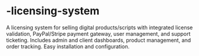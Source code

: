 # -licensing-system
A licensing system for selling digital products/scripts with integrated license validation, PayPal/Stripe payment gateway, user management, and support ticketing. Includes admin and client dashboards, product management, and order tracking. Easy installation and configuration.
